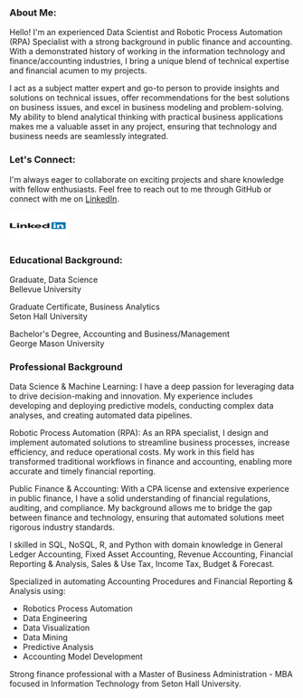 <!--
**jyubaeng/jyubaeng** is a ✨ _special_ ✨ repository because its `README.md` (this file) appears on your GitHub profile.

Here are some ideas to get you started:

- 🔭 I’m currently working on ...
- 🌱 I’m currently learning ...
- 👯 I’m looking to collaborate on ...
- 🤔 I’m looking for help with ...
- 💬 Ask me about ...
- 📫 How to reach me: ...
- 😄 Pronouns: ...
- ⚡ Fun fact: ...
-->

### About Me:  

Hello! I'm an experienced Data Scientist and Robotic Process Automation (RPA) Specialist with a strong background in public finance and accounting. With a demonstrated history of working in the information technology and finance/accounting industries, I bring a unique blend of technical expertise and financial acumen to my projects.

I act as a subject matter expert and go-to person to provide insights and solutions on technical issues, offer recommendations for the best solutions on business issues, and excel in business modeling and problem-solving. My ability to blend analytical thinking with practical business applications makes me a valuable asset in any project, ensuring that technology and business needs are seamlessly integrated.

### Let's Connect: 

I'm always eager to collaborate on exciting projects and share knowledge with fellow enthusiasts. Feel free to reach out to me through GitHub or connect with me on [LinkedIn](https://www.linkedin.com/in/jubyung-ha-cpa/).

<a href="https://www.linkedin.com/in/jubyung-ha-cpa/" target="_blank">
  <img src="https://raw.githubusercontent.com/devicons/devicon/master/icons/linkedin/linkedin-original-wordmark.svg" alt="LinkedIn" width="100" height="50">
</a>


### Educational Background:

Graduate, Data Science  
Bellevue University

Graduate Certificate, Business Analytics  
Seton Hall University

Bachelor's Degree, Accounting and Business/Management  
George Mason University






### Professional Background

Data Science & Machine Learning: I have a deep passion for leveraging data to drive decision-making and innovation. My experience includes developing and deploying predictive models, conducting complex data analyses, and creating automated data pipelines.

Robotic Process Automation (RPA): As an RPA specialist, I design and implement automated solutions to streamline business processes, increase efficiency, and reduce operational costs. My work in this field has transformed traditional workflows in finance and accounting, enabling more accurate and timely financial reporting.

Public Finance & Accounting: With a CPA license and extensive experience in public finance, I have a solid understanding of financial regulations, auditing, and compliance. My background allows me to bridge the gap between finance and technology, ensuring that automated solutions meet rigorous industry standards.


I skilled in SQL, NoSQL, R, and Python with domain knowledge in General Ledger Accounting, Fixed Asset Accounting, Revenue Accounting, Financial Reporting & Analysis, Sales & Use Tax, Income Tax, Budget & Forecast.

Specialized in automating Accounting Procedures and Financial Reporting & Analysis using:  

* Robotics Process Automation
* Data Engineering
* Data Visualization
* Data Mining 
* Predictive Analysis 
* Accounting Model Development

Strong finance professional with a Master of Business Administration - MBA focused in Information Technology from Seton Hall University.
